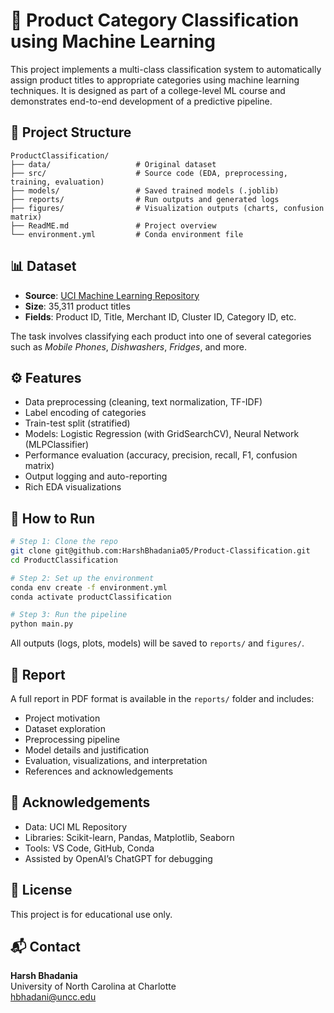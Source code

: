 

# 🧠 Product Category Classification using Machine Learning

This project implements a multi-class classification system to automatically assign product titles to appropriate categories using machine learning techniques. It is designed as part of a college-level ML course and demonstrates end-to-end development of a predictive pipeline.

## 📂 Project Structure

```
ProductClassification/
├── data/                   # Original dataset
├── src/                    # Source code (EDA, preprocessing, training, evaluation)
├── models/                 # Saved trained models (.joblib)
├── reports/                # Run outputs and generated logs
├── figures/                # Visualization outputs (charts, confusion matrix)
├── ReadME.md               # Project overview
└── environment.yml         # Conda environment file
```

## 📊 Dataset

- **Source**: [UCI Machine Learning Repository](https://archive.ics.uci.edu/datasets)
- **Size**: 35,311 product titles
- **Fields**: Product ID, Title, Merchant ID, Cluster ID, Category ID, etc.

The task involves classifying each product into one of several categories such as *Mobile Phones*, *Dishwashers*, *Fridges*, and more.

## ⚙️ Features

- Data preprocessing (cleaning, text normalization, TF-IDF)
- Label encoding of categories
- Train-test split (stratified)
- Models: Logistic Regression (with GridSearchCV), Neural Network (MLPClassifier)
- Performance evaluation (accuracy, precision, recall, F1, confusion matrix)
- Output logging and auto-reporting
- Rich EDA visualizations

## 🚀 How to Run

```bash
# Step 1: Clone the repo
git clone git@github.com:HarshBhadania05/Product-Classification.git
cd ProductClassification

# Step 2: Set up the environment
conda env create -f environment.yml
conda activate productClassification

# Step 3: Run the pipeline
python main.py
```

All outputs (logs, plots, models) will be saved to `reports/` and `figures/`.

## 📘 Report

A full report in PDF format is available in the `reports/` folder and includes:
- Project motivation
- Dataset exploration
- Preprocessing pipeline
- Model details and justification
- Evaluation, visualizations, and interpretation
- References and acknowledgements

## 📎 Acknowledgements

- Data: UCI ML Repository
- Libraries: Scikit-learn, Pandas, Matplotlib, Seaborn
- Tools: VS Code, GitHub, Conda
- Assisted by OpenAI’s ChatGPT for debugging

## 🔗 License

This project is for educational use only.

## 📬 Contact

**Harsh Bhadania**  
University of North Carolina at Charlotte  
hbhadani@uncc.edu